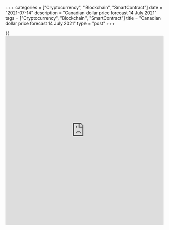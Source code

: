 +++
categories = ["Cryptocurrency", "Blockchain", "SmartContract"]
date = "2021-07-14"
description = "Canadian dollar price forecast 14 July 2021"
tags = ["Cryptocurrency", "Blockchain", "SmartContract"]
title = "Canadian dollar price forecast 14 July 2021"
type = "post"
+++

{{<iframe id="large-banner" src="https://www.bounty.group/#slide=3.0" width="100%" height="600" scrolling="no" style="border: 0px solid rgb(216, 221, 230); border-radius: 3px;">}}

2021-07-14

2021-07-14

Greenback narrows the gap. Forecast as of 14.07.2021Dmitri Demidenko

Even though the Bank of Canada's rate of monetary [policy](https://www.fintechee.com/policy/) normalization
is faster than that of the Fed, the [USDCAD][1] price is growing. How
have the pair been influenced by the fact that the Fed has accelerated
and can do it again? Let us discuss the Forex outlook and make up a
trading plan for [USDCAD][1] and [EURCAD][2]

## Monthly Canadian dollar fundamental forecast

Looking at how well things are going in Canada, one can only wonder why
the loonie is not building up its advantage against the major world
currencies? The Canadian dollar continues to lead the G10 performance
race, but has weakened by 2.7% against the USD over the past month. The
gap is rapidly closing, which looks odd against the backdrop of a
bullish oil market, record-high commodity prices, business sentiment and
consumer confidence in Canada.

The territorial factor and close ties with the United States allow
Ottawa to benefit from the rapid growth of the US economy. The OECD
estimates that Joe Biden's $1.9 trillion fiscal stimulus will expand
Canada's GDP by 0.5 pps over 12 months. US imports from Canada in
January-May increased by 29% compared to 2020 and by 5% compared to
2019. The Canadian market is likely to fully recover from the recession
in the third quarter of this year, which, against the backdrop of
rapidly growing inflation, allows the BoC to normalize monetary [policy](https://www.fintechee.com/policy/).

### Inflation dynamics in Canada

 _Source: Bloomberg._

At the July 14 meeting, Tiff Macklem and his colleagues are likely to
scale back QE asset purchases from CA$3 trillion to CA$2 trillion per
week. Until the end of 2021, Bloomberg experts expect further withdrawal
of monetary stimulus in the form of a fall in QE program volumes to CA$1
trillion per week. Since the start of the pandemic, the Bank of Canada
has bought up CA$320 billion in sovereign debt. A slowdown in its
balance sheet growth should support the loonie.

### Dynamics of asset purchases by the Bank of Canada

 _Source: Bloomberg._

The [USDCAD][1] rally looks surprising due to the fact that the
derivatives market expecting four overnight rate hikes by the end of
2022 and only two acts of monetary restriction by the Fed over the same
period. The speed of monetary [policy](https://www.fintechee.com/policy/) normalization in Ottawa is clearly
higher than in Washington. However, the gap between loonie and greenback
is rapidly shrinking. What is the reason?

To my mind, the USDCAD bulls are trading the factor of surprise. Unlike
the Bank of Canada, which has already scaled back QE twice in October
and April, the Fed's withdrawal from its wait-and-see approach came as a
real surprise. The massive exits of short US dollar trades led to a
[USDCAD][1] rise.

### Monthly [USDCAD][1] and [EURCAD][2] trading plan

In my opinion, a reversal of the long-term downtrend will be possible if
the Fed starts to act very aggressively and (or) the BoC, for no reason
at all, begins to delay the start of monetary [policy](https://www.fintechee.com/policy/) normalization. The
chances of the first option look preferable. I expect [USDCAD][1] to
consolidate in the range of 1.23-1.275 and stand for sales on growth or
purchases on a price decline. You would better trade divergence in
monetary [policy](https://www.fintechee.com/policy/) entering [EURCAD][2] shorts with the target at 1.45. The
inability of the bulls to consolidate the price above 1.48 is a sign of
their weakness and good [news](https://www.letsplayfx.com/blog/forex-news-website/) for loonie buyers.



## Price chart of USDCAD in real time mode

The content of this article reflects the author’s opinion and does not
necessarily reflect the official position of LiteForex. The material
published on this page is provided for informational purposes only and
should not be considered as the provision of investment advice for the
purposes of Directive 2004/39/EC.

Rate this article:

{{value}}

( {{count}} {{title}} )

   1. my.liteforex.com/trading/chart?symbol=USDCAD&returnUrl=true
   2. my.liteforex.com/trading/chart?symbol=EURCAD&returnUrl=true